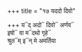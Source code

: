 +++
title = "१७ यददो दिवो"

+++
य᳓द् अदो᳓ दिवो᳓ अर्णव᳓  
इषो᳓ वा म᳓दथो गृहे᳓  
श्रुत᳓म् इ᳓न् मे अमर्तिया